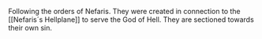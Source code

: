 Following the orders of Nefaris. They were created in connection to the [[Nefaris´s Hellplane]] to serve the God of Hell.
They are sectioned towards their own sin.